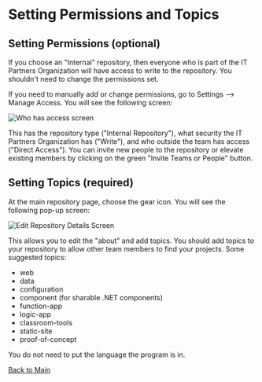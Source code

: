 # Setting Permissions and Topics

## Setting Permissions (optional)

If you choose an "Internal" repository, then everyone who is part of the IT Partners Organization will have access to write to the repository. You shouldn't need to change the permissions set. 

If you need to manually add or change permissions, go to Settings --> Manage Access. You will see the following screen: 

![Who has access screen](https://github.com/itpartnersillinois/tutorial/blob/master/who_has_access_screen.png)

This has the repository type ("Internal Repository"), what security the IT Partners Organization has ("Write"), and who outside the team has access ("Direct Access"). You can invite new people to the repository or elevate existing members by clicking on the green "Invite Teams or People" button. 

## Setting Topics (required)

At the main repository page, choose the gear icon. You will see the following pop-up screen:

![Edit Repository Details Screen](https://github.com/itpartnersillinois/tutorial/blob/master/edit_repository_details_screen.png)

This allows you to edit the "about" and add topics. You should add topics to your repository to allow other team members to find your projects. Some suggested topics:
* web
* data
* configuration
* component (for sharable .NET components)
* function-app
* logic-app
* classroom-tools
* static-site
* proof-of-concept

You do not need to put the language the program is in. 

[Back to Main](https://github.com/itpartnersillinois/tutorial/blob/master/README.md)
